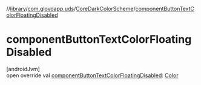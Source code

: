 //[library](../../../index.md)/[com.glovoapp.uds](../index.md)/[CoreDarkColorScheme](index.md)/[componentButtonTextColorFloatingDisabled](component-button-text-color-floating-disabled.md)

# componentButtonTextColorFloatingDisabled

[androidJvm]\
open override val [componentButtonTextColorFloatingDisabled](component-button-text-color-floating-disabled.md): [Color](https://developer.android.com/reference/kotlin/androidx/compose/ui/graphics/Color.html)
